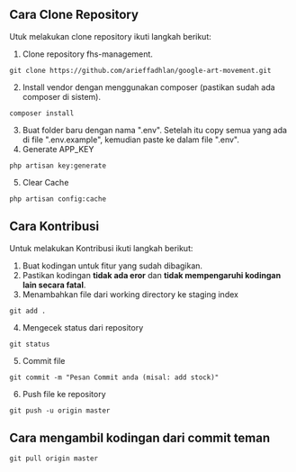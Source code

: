 ## Cara Clone Repository

Utuk melakukan clone repository ikuti langkah berikut:

1. Clone repository fhs-management.

```console
git clone https://github.com/arieffadhlan/google-art-movement.git
```

2. Install vendor dengan menggunakan composer (pastikan sudah ada composer di sistem).

```console
composer install
```

3.  Buat folder baru dengan nama ".env". Setelah itu copy semua yang ada di file ".env.example", kemudian paste ke dalam file ".env".
4.  Generate APP_KEY

```console
php artisan key:generate
```

5.  Clear Cache

```console
php artisan config:cache
```

## Cara Kontribusi

Untuk melakukan Kontribusi ikuti langkah berikut:

1. Buat kodingan untuk fitur yang sudah dibagikan.
2. Pastikan kodingan **tidak ada eror** dan **tidak mempengaruhi kodingan lain secara fatal**.
3. Menambahkan file dari working directory ke staging index

```console
git add .
```

4. Mengecek status dari repository

```console
git status
```

5. Commit file

```console
git commit -m "Pesan Commit anda (misal: add stock)"
```

6. Push file ke repository

```console
git push -u origin master
```

## Cara mengambil kodingan dari commit teman

```console
git pull origin master
```
